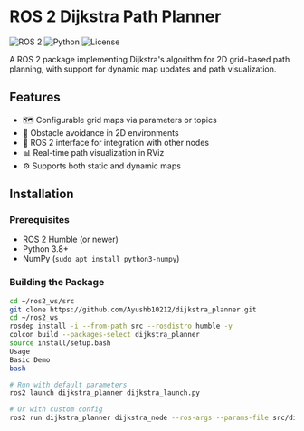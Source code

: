 # ROS 2 Dijkstra Path Planner

![ROS 2](https://img.shields.io/badge/ROS-2-brightgreen)
![Python](https://img.shields.io/badge/Python-3.8%2B-blue)
![License](https://img.shields.io/badge/License-MIT-green)

A ROS 2 package implementing Dijkstra's algorithm for 2D grid-based path planning, with support for dynamic map updates and path visualization.

## Features

- 🗺️ Configurable grid maps via parameters or topics
- 🚦 Obstacle avoidance in 2D environments
- 📡 ROS 2 interface for integration with other nodes
- 📊 Real-time path visualization in RViz
- ⚙️ Supports both static and dynamic maps

## Installation

### Prerequisites
- ROS 2 Humble (or newer)
- Python 3.8+
- NumPy (`sudo apt install python3-numpy`)

### Building the Package
```bash
cd ~/ros2_ws/src
git clone https://github.com/Ayushb10212/dijkstra_planner.git
cd ~/ros2_ws
rosdep install -i --from-path src --rosdistro humble -y
colcon build --packages-select dijkstra_planner
source install/setup.bash
Usage
Basic Demo
bash

# Run with default parameters
ros2 launch dijkstra_planner dijkstra_launch.py

# Or with custom config
ros2 run dijkstra_planner dijkstra_node --ros-args --params-file src/dijkstra_planner/config/grid_config.yaml


